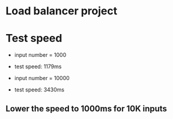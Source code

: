 # Load balancer project

# Test speed

- input number = 1000
- test speed: 1179ms

- input number = 10000
- test speed: 3430ms

## Lower the speed to 1000ms for 10K inputs
